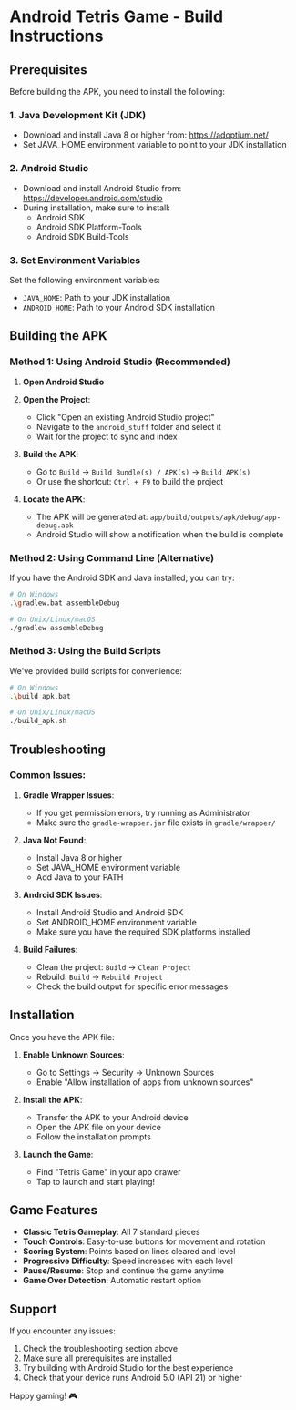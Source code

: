 # Android Tetris Game - Build Instructions

## Prerequisites

Before building the APK, you need to install the following:

### 1. Java Development Kit (JDK)
- Download and install Java 8 or higher from: https://adoptium.net/
- Set JAVA_HOME environment variable to point to your JDK installation

### 2. Android Studio
- Download and install Android Studio from: https://developer.android.com/studio
- During installation, make sure to install:
  - Android SDK
  - Android SDK Platform-Tools
  - Android SDK Build-Tools

### 3. Set Environment Variables
Set the following environment variables:
- `JAVA_HOME`: Path to your JDK installation
- `ANDROID_HOME`: Path to your Android SDK installation

## Building the APK

### Method 1: Using Android Studio (Recommended)

1. **Open Android Studio**
2. **Open the Project**:
   - Click "Open an existing Android Studio project"
   - Navigate to the `android_stuff` folder and select it
   - Wait for the project to sync and index

3. **Build the APK**:
   - Go to `Build` → `Build Bundle(s) / APK(s)` → `Build APK(s)`
   - Or use the shortcut: `Ctrl + F9` to build the project

4. **Locate the APK**:
   - The APK will be generated at: `app/build/outputs/apk/debug/app-debug.apk`
   - Android Studio will show a notification when the build is complete

### Method 2: Using Command Line (Alternative)

If you have the Android SDK and Java installed, you can try:

```bash
# On Windows
.\gradlew.bat assembleDebug

# On Unix/Linux/macOS
./gradlew assembleDebug
```

### Method 3: Using the Build Scripts

We've provided build scripts for convenience:

```bash
# On Windows
.\build_apk.bat

# On Unix/Linux/macOS
./build_apk.sh
```

## Troubleshooting

### Common Issues:

1. **Gradle Wrapper Issues**:
   - If you get permission errors, try running as Administrator
   - Make sure the `gradle-wrapper.jar` file exists in `gradle/wrapper/`

2. **Java Not Found**:
   - Install Java 8 or higher
   - Set JAVA_HOME environment variable
   - Add Java to your PATH

3. **Android SDK Issues**:
   - Install Android Studio and Android SDK
   - Set ANDROID_HOME environment variable
   - Make sure you have the required SDK platforms installed

4. **Build Failures**:
   - Clean the project: `Build` → `Clean Project`
   - Rebuild: `Build` → `Rebuild Project`
   - Check the build output for specific error messages

## Installation

Once you have the APK file:

1. **Enable Unknown Sources**:
   - Go to Settings → Security → Unknown Sources
   - Enable "Allow installation of apps from unknown sources"

2. **Install the APK**:
   - Transfer the APK to your Android device
   - Open the APK file on your device
   - Follow the installation prompts

3. **Launch the Game**:
   - Find "Tetris Game" in your app drawer
   - Tap to launch and start playing!

## Game Features

- **Classic Tetris Gameplay**: All 7 standard pieces
- **Touch Controls**: Easy-to-use buttons for movement and rotation
- **Scoring System**: Points based on lines cleared and level
- **Progressive Difficulty**: Speed increases with each level
- **Pause/Resume**: Stop and continue the game anytime
- **Game Over Detection**: Automatic restart option

## Support

If you encounter any issues:
1. Check the troubleshooting section above
2. Make sure all prerequisites are installed
3. Try building with Android Studio for the best experience
4. Check that your device runs Android 5.0 (API 21) or higher

Happy gaming! 🎮 
